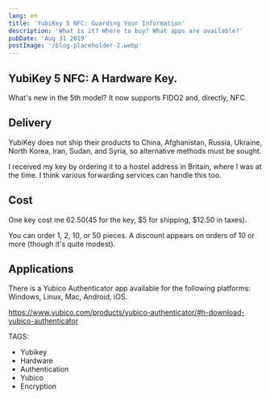 ```yaml
---
lang: en
title: 'YubiKey 5 NFC: Guarding Your Information'
description: 'What is it? Where to buy? What apps are available?'
pubDate: 'Aug 31 2019'
postImage: '/blog-placeholder-2.webp'
---
```


## YubiKey 5 NFC: A Hardware Key.

What's new in the 5th model?
It now supports FIDO2 and, directly, NFC.

## Delivery

YubiKey does not ship their products to China, Afghanistan, Russia, Ukraine, North Korea, Iran, Sudan, and Syria, so alternative methods must be sought.

I received my key by ordering it to a hostel address in Britain, where I was at the time. I think various forwarding services can handle this too.

## Cost

One key cost me $62.50 ($45 for the key, $5 for shipping, $12.50 in taxes).

You can order 1, 2, 10, or 50 pieces. A discount appears on orders of 10 or more (though it's quite modest).

## Applications

There is a Yubico Authenticator app available for the following platforms: Windows, Linux, Mac, Android, iOS.

https://www.yubico.com/products/yubico-authenticator/#h-download-yubico-authenticator

TAGS:
- Yubikey
- Hardware
- Authentication
- Yubico
- Encryption
